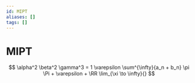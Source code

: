 ```yaml
---
id: MIPT
aliases: []
tags: []
---
```


# MIPT

$$
\alpha^2 \beta^2 \gamma^3 = 1 \varepsilon
\sum^{\infty}{a_n + b_n}
\pi \Pi + \varepsilon + \RR
\lim_{\xi \to \infty}{}
$$
